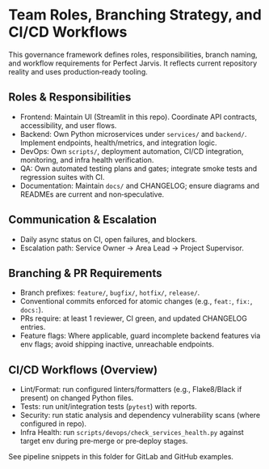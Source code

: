 # Team Roles, Branching Strategy, and CI/CD Workflows

This governance framework defines roles, responsibilities, branch naming, and workflow requirements for Perfect Jarvis. It reflects current repository reality and uses production‑ready tooling.

## Roles & Responsibilities

- Frontend: Maintain UI (Streamlit in this repo). Coordinate API contracts, accessibility, and user flows.
- Backend: Own Python microservices under `services/` and `backend/`. Implement endpoints, health/metrics, and integration logic.
- DevOps: Own `scripts/`, deployment automation, CI/CD integration, monitoring, and infra health verification.
- QA: Own automated testing plans and gates; integrate smoke tests and regression suites with CI.
- Documentation: Maintain `docs/` and CHANGELOG; ensure diagrams and READMEs are current and non‑speculative.

## Communication & Escalation

- Daily async status on CI, open failures, and blockers.
- Escalation path: Service Owner → Area Lead → Project Supervisor.

## Branching & PR Requirements

- Branch prefixes: `feature/`, `bugfix/`, `hotfix/`, `release/`.
- Conventional commits enforced for atomic changes (e.g., `feat:`, `fix:`, `docs:`).
- PRs require: at least 1 reviewer, CI green, and updated CHANGELOG entries.
- Feature flags: Where applicable, guard incomplete backend features via env flags; avoid shipping inactive, unreachable endpoints.

## CI/CD Workflows (Overview)

- Lint/Format: run configured linters/formatters (e.g., Flake8/Black if present) on changed Python files.
- Tests: run unit/integration tests (`pytest`) with reports.
- Security: run static analysis and dependency vulnerability scans (where configured in repo).
- Infra Health: run `scripts/devops/check_services_health.py` against target env during pre‑merge or pre‑deploy stages.

See pipeline snippets in this folder for GitLab and GitHub examples.

